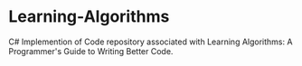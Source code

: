 # Learning-Algorithms

C# Implemention of Code repository associated with Learning Algorithms: A Programmer's Guide to Writing Better Code.
